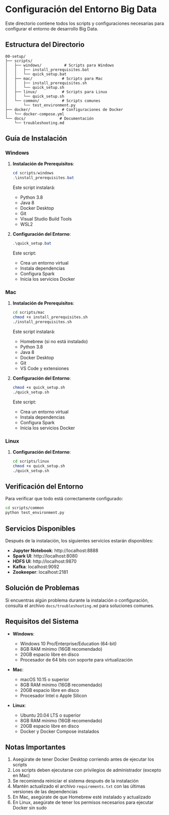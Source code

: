 # Configuración del Entorno Big Data

Este directorio contiene todos los scripts y configuraciones necesarias para configurar el entorno de desarrollo Big Data.

## Estructura del Directorio

```
00-setup/
├── scripts/
│   ├── windows/          # Scripts para Windows
│   │   ├── install_prerequisites.bat
│   │   └── quick_setup.bat
│   ├── mac/             # Scripts para Mac
│   │   ├── install_prerequisites.sh
│   │   └── quick_setup.sh
│   ├── linux/           # Scripts para Linux
│   │   └── quick_setup.sh
│   └── common/          # Scripts comunes
│       └── test_environment.py
├── docker/              # Configuraciones de Docker
│   └── docker-compose.yml
└── docs/               # Documentación
    └── troubleshooting.md
```

## Guía de Instalación

### Windows

1. **Instalación de Prerequisitos**:
   ```powershell
   cd scripts/windows
   .\install_prerequisites.bat
   ```
   Este script instalará:
   - Python 3.8
   - Java 8
   - Docker Desktop
   - Git
   - Visual Studio Build Tools
   - WSL2

2. **Configuración del Entorno**:
   ```powershell
   .\quick_setup.bat
   ```
   Este script:
   - Crea un entorno virtual
   - Instala dependencias
   - Configura Spark
   - Inicia los servicios Docker

### Mac

1. **Instalación de Prerequisitos**:
   ```bash
   cd scripts/mac
   chmod +x install_prerequisites.sh
   ./install_prerequisites.sh
   ```
   Este script instalará:
   - Homebrew (si no está instalado)
   - Python 3.8
   - Java 8
   - Docker Desktop
   - Git
   - VS Code y extensiones

2. **Configuración del Entorno**:
   ```bash
   chmod +x quick_setup.sh
   ./quick_setup.sh
   ```
   Este script:
   - Crea un entorno virtual
   - Instala dependencias
   - Configura Spark
   - Inicia los servicios Docker

### Linux

1. **Configuración del Entorno**:
   ```bash
   cd scripts/linux
   chmod +x quick_setup.sh
   ./quick_setup.sh
   ```

## Verificación del Entorno

Para verificar que todo está correctamente configurado:

```bash
cd scripts/common
python test_environment.py
```

## Servicios Disponibles

Después de la instalación, los siguientes servicios estarán disponibles:

- **Jupyter Notebook**: http://localhost:8888
- **Spark UI**: http://localhost:8080
- **HDFS UI**: http://localhost:9870
- **Kafka**: localhost:9092
- **Zookeeper**: localhost:2181

## Solución de Problemas

Si encuentras algún problema durante la instalación o configuración, consulta el archivo `docs/troubleshooting.md` para soluciones comunes.

## Requisitos del Sistema

- **Windows**:
  - Windows 10 Pro/Enterprise/Education (64-bit)
  - 8GB RAM mínimo (16GB recomendado)
  - 20GB espacio libre en disco
  - Procesador de 64 bits con soporte para virtualización

- **Mac**:
  - macOS 10.15 o superior
  - 8GB RAM mínimo (16GB recomendado)
  - 20GB espacio libre en disco
  - Procesador Intel o Apple Silicon

- **Linux**:
  - Ubuntu 20.04 LTS o superior
  - 8GB RAM mínimo (16GB recomendado)
  - 20GB espacio libre en disco
  - Docker y Docker Compose instalados

## Notas Importantes

1. Asegúrate de tener Docker Desktop corriendo antes de ejecutar los scripts
2. Los scripts deben ejecutarse con privilegios de administrador (excepto en Mac)
3. Se recomienda reiniciar el sistema después de la instalación
4. Mantén actualizado el archivo `requirements.txt` con las últimas versiones de las dependencias
5. En Mac, asegúrate de que Homebrew esté instalado y actualizado
6. En Linux, asegúrate de tener los permisos necesarios para ejecutar Docker sin sudo 
